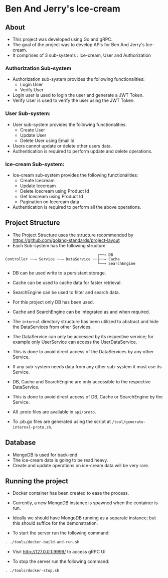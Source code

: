 # Ben And Jerry's Ice-cream

## About

- This project was developed using Go and gRPC. 
- The goal of the project was to develop APIs for Ben And Jerry's Ice-cream.
- It comprises of 3 sub-systems : Ice-cream, User and Authorization

### Authorization Sub-system

- Authorization sub-system provides the following functionalities:
  - Login User
  - Verify User 
- Login user is used to login the user and generate a JWT Token.
- Verify User is used to verify the user using the JWT Token.

### User Sub-system:

- User sub-system provides the following functionalities:
  - Create User
  - Update User 
  - Delete User using Email Id
- Users cannot update or delete other users data.
- Authentication is required to perform update and delete operations.

### Ice-cream Sub-system:
- Ice-cream sub-system provides the following functionalities:
    - Create Icecream
    - Update Icecream
    - Delete Icecream using Product Id
    - Get Icecream using Product Id
    - Pagination on Icecream data
- Authentication is required to perform all the above operations.


## Project Structure
- The Project Structure uses the structure recommended by https://github.com/golang-standards/project-layout
- Each Sub-system has the following structure

```
                                         ┌──→ DB
Controller ──→ Service ──→ DataService ──├──→ Cache
                                         └──→ SearchEngine          
```
- DB can be used write to a persistant storage.
- Cache can be used to cache data for faster retrieval.
- SearchEngine can be used to filter and search data.
- For this project only DB has been used.
- Cache and SearchEngine can be integrated as and when required.

- The `internal` directory structure has been utilized to abstract and hide the DataServices from other Services.
- The DataService can only be accessed by its respective service; for example only UserService can access the UserDataService.
- This is done to avoid direct access of the DataServices by any other Service.
- If any sub-system needs data from any other sub-system it must use its Service.
- DB, Cache and SearchEngine are only accessible to the respective DataService.
- This is done to avoid direct access of DB, Cache or SearchEngine by the Service.

- All .proto files are available in `api/proto`.
- To .pb.go files are generated using the script at `/tool/generate-internal-proto.sh`.


## Database
- MongoDB is used for back-end. 
- The ice-cream data is going to be read heavy.
- Create and update operations on ice-cream data will be very rare.  

## Running the project
- Docker container has been created to ease the process.
- Currently, a new MongoDB instance is spawned when the container is run.
- Ideally we should have MongoDB running as a separate instance; but this should suffice for the demonstration.

- To start the server run the following command:
```bash
. ./tools/docker-build-and-run.sh      
```

- Visit http://127.0.0.1:9999/ to access gRPC UI

- To stop the server run the following command:
```bash
. ./tools/docker-stop.sh     
```

